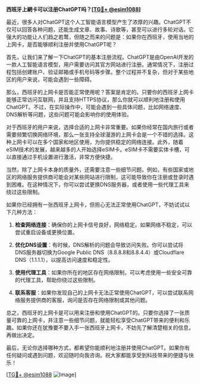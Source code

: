 **西班牙上網卡可以注册ChatGPT吗？[[TG💪+ @esim1088](https://t.me/s/esim1088)]**

最近，很多人对ChatGPT这个人工智能语言模型产生了浓厚的兴趣。ChatGPT不仅可以回答各种问题，还能生成文章、故事、诗歌等，甚至可以进行多轮对话。它强大的功能让人们趋之若鹜，但随之而来的问题是：如果你在西班牙，使用当地的上网卡，是否能够顺利注册并使用ChatGPT呢？

首先，让我们来了解一下ChatGPT的基本注册流程。ChatGPT是由OpenAI开发的一款人工智能语言模型，用户需要访问其官方网站进行注册。通常情况下，注册过程包括创建账户、验证邮箱或手机号码等步骤。整个过程并不复杂，但对于某些地区的用户来说，可能会遇到一些障碍。

那么，西班牙的上网卡是否能正常使用呢？答案是肯定的。只要你的西班牙上网卡能够正常访问互联网，并且支持HTTPS协议，那么你就可以顺利地注册和使用ChatGPT。不过，在实际操作中，可能会遇到一些具体问题，比如网络速度、DNS解析等问题，这些问题可能会影响你的使用体验。

对于西班牙的用户来说，选择合适的上网卡非常重要。如果你经常在国内旅行或者需要频繁切换网络环境，那么一张支持全球漫游的上网卡会是一个不错的选择。这种上网卡可以在多个国家和地区使用，为你提供稳定的网络连接。此外，随着eSIM技术的发展，越来越多的人开始选择eSIM卡。eSIM卡不需要实体卡槽，可以直接通过手机设置进行激活，非常方便快捷。

当然，除了上网卡本身的质量外，还需要注意一些细节问题。例如，有些国家或地区的网络服务提供商可能会对某些网站进行限制，这可能导致你在注册或登录时遇到困难。在这种情况下，你可以尝试更换DNS服务器，或者使用一些代理工具来绕过这些限制。

如果你已经拥有一张西班牙上网卡，但担心无法正常使用ChatGPT，不妨试试以下几种方法：

1. **检查网络连接**：确保你的上网卡信号良好，网络稳定。如果网络不稳定，可以尝试重启设备或更换位置。
   
2. **优化DNS设置**：有时候，DNS解析的问题会导致访问失败。你可以尝试将DNS服务器切换为Google Public DNS（8.8.8.8和8.8.4.4）或Cloudflare DNS（1.1.1.1），以提高访问速度和稳定性。

3. **使用代理工具**：如果你所在的地区存在网络限制，可以考虑使用一些安全可靠的代理工具，帮助你绕过这些限制。

4. **联系客服**：如果你发现自己的上网卡无法正常使用ChatGPT，可以尝试联系网络服务提供商的客服，询问是否存在网络限制或其他问题。

总之，西班牙的上网卡是可以用来注册和使用ChatGPT的。只要你选择了一张质量可靠的上网卡，并注意一些细节问题，就能轻松享受ChatGPT带来的便利和乐趣。如果你还在犹豫要不要入手一张西班牙上网卡，不妨先了解清楚相关的信息，再做出决定。

最后，无论你选择哪种方式，都希望你能顺利地注册并使用ChatGPT。如果你有任何疑问或遇到问题，欢迎随时向我咨询。祝大家都能享受到科技带来的便捷与快乐！

[[TG💪+ @esim1088](https://t.me/s/esim1088) ![Image](https://i.postimg.cc/4NQfJmqS/Snipaste-2025-05-13-00-14-12.png)]